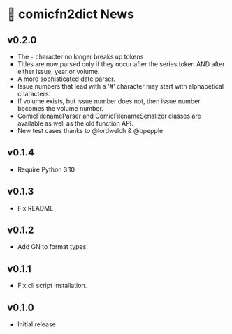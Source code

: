 # 📰 comicfn2dict News

## v0.2.0

- The `-` character no longer breaks up tokens
- Titles are now parsed only if they occur after the series token AND after
  either issue, year or volume.
- A more sophisticated date parser.
- Issue numbers that lead with a '#' character may start with alphabetical
  characters.
- If volume exists, but issue number does not, then issue number becomes
  the volume number.
- ComicFilenameParser and ComicFilenameSerializer classes are available as well
  as the old function API.
- New test cases thanks to @lordwelch & @bpepple

## v0.1.4

- Require Python 3.10

## v0.1.3

- Fix README

## v0.1.2

- Add GN to format types.

## v0.1.1

- Fix cli script installation.

## v0.1.0

- Initial release
